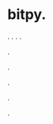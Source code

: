 # bitpy.
.
.
.
.












.






















































.
























.



























.







































































.
